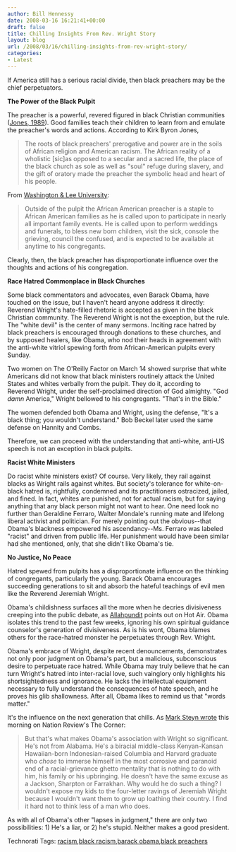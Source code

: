 ```yaml
---
author: Bill Hennessy
date: 2008-03-16 16:21:41+00:00
draft: false
title: Chilling Insights From Rev. Wright Story
layout: blog
url: /2008/03/16/chilling-insights-from-rev-wright-story/
categories:
- Latest
---
```


If America still has a serious racial divide, then black preachers may be the chief perpetuators.

 

**The Power of the Black Pulpit**

 

The preacher is a powerful, revered figured in black Christian communities ([Jones, 1989](https://www.religion-online.org/showarticle.asp?title=885)). Good families teach their children to learn from and emulate the preacher's words and actions. According to Kirk Byron Jones, 

 

>   
> 
> The roots of black preachers' prerogative and power are in the soils of African religion and American racism. The African reality of a wholistic [sic]as opposed to a secular and a sacred life, the place of the black church as sole as well as "soul" refuge during slavery, and the gift of oratory made the preacher the symbolic head and heart of his people.
> 
> 

 

From [Washington & Lee University](https://home.wlu.edu/~connerm/AfAmStudies/Contemporary%20Culture%20Project/Religion&Culture/frank.html):

 

>   
> 
> Outside of the pulpit the African American preacher is a staple to African American families as he is called upon to participate in nearly all important family events. He is called upon to perform weddings and funerals, to bless new born children, visit the sick, console the grieving, council the confused, and is expected to be available at anytime to his congregants.
> 
> 

 

Clearly, then, the black preacher has disproportionate influence over the thoughts and actions of his congregation.

 

**Race Hatred Commonplace in Black Churches**

 

Some black commentators and advocates, even Barack Obama, have touched on the issue, but I haven't heard anyone address it directly: Reverend Wright's hate-filled rhetoric is accepted as given in the black Christian community. The Reverend Wright is not the exception, but the rule. The "white devil" is the center of many sermons. Inciting race hatred by black preachers is encouraged through donations to these churches, and by supposed healers, like Obama, who nod their heads in agreement with the anti-white vitriol spewing forth from African-American pulpits every Sunday. 

 

Two women on The O'Reilly Factor on March 14 showed surprise that white Americans did not know that black ministers routinely attack the United States and whites verbally from the pulpit. They do it, according to Reverend Wright, under the self-proclaimed direction of God almighty. "God _damn_ America," Wright bellowed to his congregants. "That's in the Bible."

 

The women defended both Obama and Wright, using the defense, "It's a black thing; you wouldn't understand." Bob Beckel later used the same defense on Hannity and Combs.

 

Therefore, we can proceed with the understanding that anti-white, anti-US speech is not an exception in black pulpits.

 

**Racist White Ministers**

 

Do racist white ministers exist? Of course. Very likely, they rail against blacks as Wright rails against whites. But society's tolerance for white-on-black hatred is, rightfully, condemned and its practitioners ostracized, jailed, and fined. In fact, whites are punished, not for actual racism, but for saying anything that any black person might not want to hear. One need look no further than Geraldine Ferraro, Walter Mondale's running mate and lifelong liberal activist and politician. For merely pointing out the obvious--that Obama's blackness empowered his ascendancy--Ms. Ferraro was labeled "racist" and driven from public life. Her punishment would have been similar had she mentioned, only, that she didn't like Obama's tie.

 

**No Justice, No Peace**

 

Hatred spewed from pulpits has a disproportionate influence on the thinking of congregants, particularly the young. Barack Obama encourages succeeding generations to sit and absorb the hateful teachings of evil men like the Reverend Jeremiah Wright.

 

Obama's childishness surfaces all the more when he decries divisiveness creeping into the public debate, as [Allahpundit](https://hotair.com/archives/2008/03/15/obama-in-indiana-the-forces-of-division-have-started-to-raise-their-ugly-heads-again/) points out on Hot Air. Obama isolates this trend to the past few weeks, ignoring his own spiritual guidance counselor's generation of divisiveness. As is his wont, Obama blames others for the race-hatred monster he perpetuates through Rev. Wright. 

 

Obama's embrace of Wright, despite recent denouncements, demonstrates not only poor judgment on Obama's part, but a malicious, subconscious desire to perpetuate race hatred. While Obama may truly believe that he can turn Wright's hatred into inter-racial love, such vainglory only highlights his shortsightedness and ignorance. He lacks the intellectual equipment necessary to fully understand the consequences of hate speech, and he proves his glib shallowness. After all, Obama likes to remind us that "words matter."

 

It's the influence on the next generation that chills. As [Mark Steyn wrote](https://corner.nationalreview.com/post/?q=ZmYyYTViNDA0ODYwYWE4ZjM3N2Y0ZWViYTM1NGMwOGU=) this morning on Nation Review's The Corner:

 

>   
> 
> But that's what makes Obama's association with Wright so significant. He's not from Alabama. He's a biracial middle-class Kenyan-Kansan Hawaiian-born Indonesian-raised Columbia and Harvard graduate who _chose_ to immerse himself in the most corrosive and paranoid end of a racial-grievance ghetto mentality that is nothing to do with him, his family or his upbringing. He doesn't have the same excuse as a Jackson, Sharpton or Farrakhan. Why would he do such a thing? I wouldn't expose my kids to the four-letter ravings of Jeremiah Wright because I wouldn't want them to grow up loathing their country. I find it hard not to think less of a man who does.
> 
> 

 

As with all of Obama's other "lapses in judgment," there are only two possibilities: 1) He's a liar, or 2) he's stupid. Neither makes a good president. 

 

Technorati Tags: [racism](https://technorati.com/tags/racism),[black racism](https://technorati.com/tags/black%20racism),[barack obama](https://technorati.com/tags/barack%20obama),[black preachers](https://technorati.com/tags/black%20preachers)
